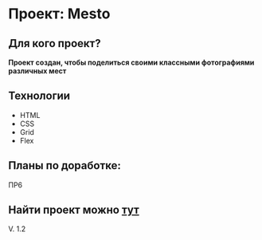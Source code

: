 # Проект: Mesto

## Для кого проект?

**Проект создан, чтобы поделиться своими классными фотографиями различных мест**

## Технологии

* HTML
* CSS
* Grid
* Flex

## Планы по доработке:

ПР6

## Найти проект можно [тут](https://reallaw.github.io/mesto-project-js/)

V. 1.2
